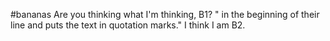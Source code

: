 #bananas
Are you thinking what I'm thinking, B1? " in the beginning of their line and puts the text in quotation marks."
I think I am B2.